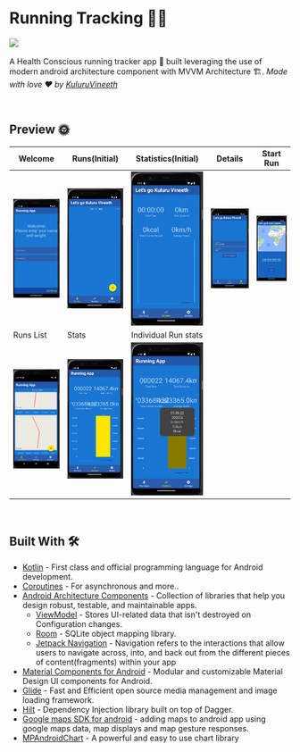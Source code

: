 # Running Tracking 🏃‍♂️
![](https://img.shields.io/badge/RunningTracking-android-green)

A Health Conscious running tracker app 📱 built leveraging the use of modern android architecture component with MVVM Architecture 🏗. *Made with love ❤️ by [KuluruVineeth](https://github.com/kuluruvineeth)*

<br />

## Preview 🌞
Welcome | Runs(Initial) | Statistics(Initial) | Details | Start Run 
--- | --- | --- |--- |--- 
![](https://github.com/kuluruvineeth/RunningTracker/blob/master/screenshots/img_3.png) | ![](https://github.com/kuluruvineeth/RunningTracker/blob/master/screenshots/img_5.png) | ![](https://github.com/kuluruvineeth/RunningTracker/blob/master/screenshots/img_6.png) | ![](https://github.com/kuluruvineeth/RunningTracker/blob/master/screenshots/img_7.png) | ![](https://github.com/kuluruvineeth/RunningTracker/blob/master/screenshots/img_8.png)
Runs List | Stats | Individual Run stats |  |  
![](https://github.com/kuluruvineeth/RunningTracker/blob/master/screenshots/img_1.png) | ![](https://github.com/kuluruvineeth/RunningTracker/blob/master/screenshots/img_11.png) | ![](https://github.com/kuluruvineeth/RunningTracker/blob/master/screenshots/img_12.png)

<br />

## Built With 🛠
- [Kotlin](https://kotlinlang.org/) - First class and official programming language for Android development.
- [Coroutines](https://kotlinlang.org/docs/reference/coroutines-overview.html) - For asynchronous and more..
- [Android Architecture Components](https://developer.android.com/topic/libraries/architecture) - Collection of libraries that help you design robust, testable, and maintainable apps.
  - [ViewModel](https://developer.android.com/topic/libraries/architecture/viewmodel) - Stores UI-related data that isn't destroyed on Configuration changes.
  - [Room](https://developer.android.com/topic/libraries/architecture/room) - SQLite object mapping library.
  - [Jetpack Navigation](https://developer.android.com/guide/navigation) - Navigation refers to the interactions that allow users to navigate across, into, and back out from the different pieces of content(fragments) within your app
- [Material Components for Android](https://github.com/material-components/material-components-android) - Modular and customizable Material Design UI components for Android.
- [Glide](https://github.com/bumptech/glide) - Fast and Efficient open source media management and image loading framework.
- [Hilt](https://developer.android.com/training/dependency-injection/hilt-android) - Dependency Injection library built on top of Dagger.
- [Google maps SDK for android](https://developers.google.com/maps/documentation/android-sdk/overview) - adding maps to android app using google maps data, map displays and map gesture responses.
- [MPAndroidChart](https://github.com/PhilJay/MPAndroidChart) - A powerful and easy to use chart library



